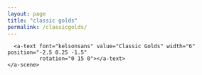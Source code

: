 ```yaml
---
layout: page
title: "classic golds"
permalink: /classicgolds/
---
```


<html>
  <head>
    <meta charset="utf-8">
    <title>360&deg; Image</title>
    <meta name="description" content="360&deg; Image - A-Frame">
    <script src="aframe-master.js"></script>
  </head>
  <body>
    <a-scene>
      <a-sky src="1effectsResult.jpg" rotation="0 -130 0"></a-sky>

      <a-text font="kelsonsans" value="Classic Golds" width="6" position="-2.5 0.25 -1.5"
              rotation="0 15 0"></a-text>
    </a-scene>
  </body>
</html>
